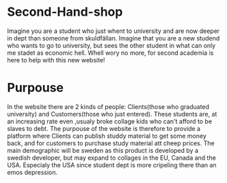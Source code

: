 # Second-Hand-shop

Imagine you are a student who just whent to university and are now deeper in dept than someone from skuldfällan. Imagine that you are a new studend who wants to go to university, but sees the other student in what can only me stadet as economic hell. Whell wory no more, for second academia is here to help with this new website!

# Purpouse

In the website there are 2 kinds of people: Clients(those who graduated university) and Customers(those who just entered). These students are, at an increasing rate even ,usualy broke collage kids who can't afford to be slaves to debt. The purpouse of the website is therefore to provide a platform where Clients can publish studdy material to get some money back, and for customers to purchase study material att cheep prices. The main demographic will be sweden as this product is developed by a swedish developer, but may expand to collages in the EU, Canada and the USA. Especialy the USA since student dept is more cripeling there than an emos depression.
